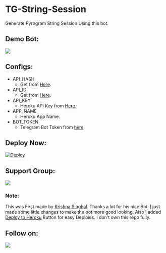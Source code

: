 # TG-String-Session
Generate Pyrogram String Session Using this bot.

## Demo Bot:
<a href="https://t.me/StringSessionGenerator_Bot"><img src="https://img.shields.io/badge/Telegram-Bot-blue.svg?logo=telegram"></a>

## Configs:
- API_HASH
  - Get from [Here](https://my.telegram.org).
- API_ID
  - Get from [Here](https://my.telegram.org).
- API_KEY
  - Heroku API Key from [Here](https://dashboard.heroku.com/account).
- APP_NAME
  - Heroku App Name.
- BOT_TOKEN
  - Telegram Bot Token from [here](https://t.me/BotFather).

## Deploy Now:
[![Deploy](https://www.herokucdn.com/deploy/button.svg)](https://heroku.com/deploy?template=https://github.com/Divyansh-Choudhary/TG-String-Session/tree/main)

## Support Group:
<a href="https://t.me/NeonBotHelpChat"><img src="https://img.shields.io/badge/Telegram-Join%20Telegram%20Group-blue.svg?logo=telegram"></a>

### Note:
This was First made by [Krishna Singhal](https://github.com/Krishna-Singhal). Thanks a lot for his nice Bot. [I](https://github.com/Divyansh-Choudhary) just made some little changes to make the bot more good looking. Also [I](https://github.com/Divyansh-Choudhary) added [Deploy to Heroku](https://github.com/Divyansh-Choudhary/TG-String-Session#deploy-now) Button for easy Deploies. I don't own this repo fully. 
## Follow on:
<p align="left">
<a href="https://github.com/Divyansh-Choudhary"><img src="https://img.shields.io/badge/GitHub-Follow%20on%20GitHub-inactive.svg?logo=github"></a>
</p>
